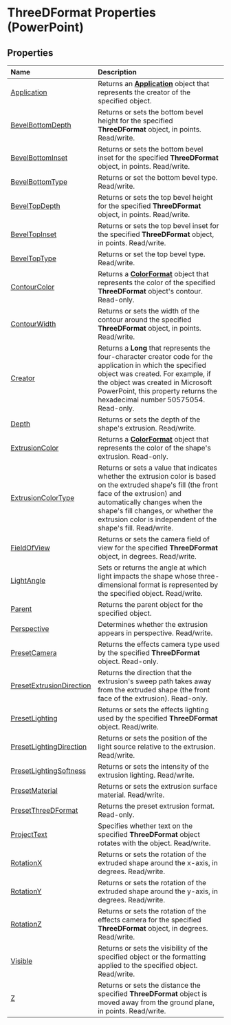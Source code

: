 
# ThreeDFormat Properties (PowerPoint)

## Properties



|**Name**|**Description**|
|:-----|:-----|
|[Application](958fcb9f-4eeb-d244-cdde-ecc62f09a58f.md)|Returns an  **[Application](978c2b99-4271-b953-4283-73b5f3d96f41.md)** object that represents the creator of the specified object.|
|[BevelBottomDepth](231a1ccf-6a1b-dd34-bc31-6a04cbbecbcf.md)|Returns or sets the bottom bevel height for the specified  **ThreeDFormat** object, in points. Read/write.|
|[BevelBottomInset](2839ca58-b60a-1407-dd36-870516eec436.md)|Returns or sets the bottom bevel inset for the specified  **ThreeDFormat** object, in points. Read/write.|
|[BevelBottomType](3cb86416-7f15-63fd-4002-e8d529836a3f.md)|Returns or set the bottom bevel type. Read/write.|
|[BevelTopDepth](e3074175-1be2-93cc-dd30-892355b8aec4.md)|Returns or sets the top bevel height for the specified  **ThreeDFormat** object, in points. Read/write.|
|[BevelTopInset](0589abd5-80e6-2079-1f51-93c57de594a1.md)|Returns or sets the top bevel inset for the specified  **ThreeDFormat** object, in points. Read/write.|
|[BevelTopType](16bacce6-70fc-9def-2015-4e3af563fbee.md)|Returns or set the top bevel type. Read/write.|
|[ContourColor](9f1f9ad3-ee00-3fdc-70c5-fe691a5a75d5.md)|Returns a  **[ColorFormat](3bfcd08d-65f4-25a3-2d05-77111fbd13e5.md)** object that represents the color of the specified **ThreeDFormat** object's contour. Read-only.|
|[ContourWidth](0e59761a-abd5-cd71-dedf-2dcfe0fe1c48.md)|Returns or sets the width of the contour around the specified  **ThreeDFormat** object, in points. Read/write.|
|[Creator](48762ba6-04fd-8d4b-fa5b-596ce4698d4d.md)|Returns a  **Long** that represents the four-character creator code for the application in which the specified object was created. For example, if the object was created in Microsoft PowerPoint, this property returns the hexadecimal number 50575054. Read-only.|
|[Depth](ef38cda1-5bf0-df3e-aee5-96f18fb1c600.md)|Returns or sets the depth of the shape's extrusion. Read/write.|
|[ExtrusionColor](70d290bd-84e6-8a24-0c87-3a9b10ae4282.md)|Returns a  **[ColorFormat](3bfcd08d-65f4-25a3-2d05-77111fbd13e5.md)** object that represents the color of the shape's extrusion. Read-only.|
|[ExtrusionColorType](2e6acc19-fcdf-70e2-6ddd-7142e904d225.md)|Returns or sets a value that indicates whether the extrusion color is based on the extruded shape's fill (the front face of the extrusion) and automatically changes when the shape's fill changes, or whether the extrusion color is independent of the shape's fill. Read/write.|
|[FieldOfView](991e095d-bf1a-bd8f-ed7f-23acd54ae04c.md)|Returns or sets the camera field of view for the specified  **ThreeDFormat** object, in degrees. Read/write.|
|[LightAngle](61398533-1025-746e-0a41-03491db66498.md)|Sets or returns the angle at which light impacts the shape whose three-dimensional format is represented by the specified object. Read/write.|
|[Parent](558d1ae3-6d40-a13b-406e-d5e322938316.md)|Returns the parent object for the specified object.|
|[Perspective](1da4fd78-c1ae-16c8-0232-71cc0b2273e2.md)|Determines whether the extrusion appears in perspective. Read/write.|
|[PresetCamera](74863cc8-e057-b84e-dd8f-9f2c6e55973f.md)|Returns the effects camera type used by the specified  **ThreeDFormat** object. Read-only.|
|[PresetExtrusionDirection](9bc0ba5b-c091-c385-3ef2-46994ed81347.md)|Returns the direction that the extrusion's sweep path takes away from the extruded shape (the front face of the extrusion). Read-only.|
|[PresetLighting](b90d1b5d-e734-f17d-ef6b-6dd863ae74f8.md)|Returns or sets the effects lighting used by the specified  **ThreeDFormat** object. Read/write.|
|[PresetLightingDirection](85a5ae6c-5cdf-f4b5-ee9d-9ae220991037.md)|Returns or sets the position of the light source relative to the extrusion. Read/write.|
|[PresetLightingSoftness](2dbe3666-2400-0142-01f8-995091f12311.md)|Returns or sets the intensity of the extrusion lighting. Read/write.|
|[PresetMaterial](71f224d4-6c2c-b42b-9a1a-a2ace4bb279f.md)|Returns or sets the extrusion surface material. Read/write.|
|[PresetThreeDFormat](fcae7d2f-4d6d-6dfd-1693-fa46a85d1df2.md)|Returns the preset extrusion format. Read-only.|
|[ProjectText](6bf12cfe-3d9e-5132-19bc-251b241fbe84.md)|Specifies whether text on the specified  **ThreeDFormat** object rotates with the object. Read/write.|
|[RotationX](8c434ef8-1364-5989-71da-e96ddfbd15ac.md)|Returns or sets the rotation of the extruded shape around the x-axis, in degrees. Read/write.|
|[RotationY](1e39544d-e95d-7419-8d6b-140696a43895.md)|Returns or sets the rotation of the extruded shape around the y-axis, in degrees. Read/write.|
|[RotationZ](c77cc93b-9ab2-ccae-c84b-26716c152659.md)|Returns or sets the rotation of the effects camera for the specified  **ThreeDFormat** object, in degrees. Read/write.|
|[Visible](58166845-5448-784f-68d3-beec76738415.md)|Returns or sets the visibility of the specified object or the formatting applied to the specified object. Read/write.|
|[Z](2c07809e-945c-f031-8657-33458daca8bb.md)|Returns or sets the distance the specified  **ThreeDFormat** object is moved away from the ground plane, in points. Read/write.|
